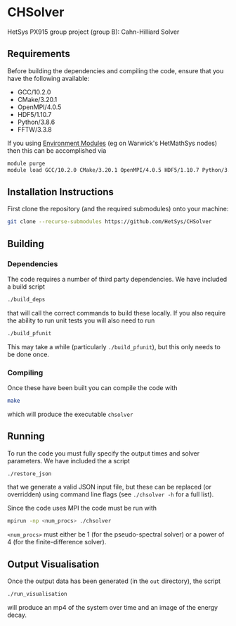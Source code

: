# CHSolver
HetSys PX915 group project (group B): Cahn-Hilliard Solver

## Requirements
Before building the dependencies and compiling the code, ensure that you have the following available:
- GCC/10.2.0
- CMake/3.20.1
- OpenMPI/4.0.5
- HDF5/1.10.7
- Python/3.8.6
- FFTW/3.3.8

If you using [Environment Modules](http://modules.sourceforge.net/) (eg on Warwick's HetMathSys nodes) then this can be accomplished via
```bash
module purge
module load GCC/10.2.0 CMake/3.20.1 OpenMPI/4.0.5 HDF5/1.10.7 Python/3.8.6 FFTW/3.3.8
```

## Installation Instructions
First clone the repository (and the required submodules) onto your machine:
```bash
git clone --recurse-submodules https://github.com/HetSys/CHSolver
```

## Building
### Dependencies
The code requires a number of third party dependencies. We have included a build script
```bash
./build_deps
```
that will call the correct commands to build these locally. If you also require the ability to run unit tests you will also need to run
```bash
./build_pfunit
```
This may take a while (particularly `./build_pfunit`), but this only needs to be done once.

### Compiling
Once these have been built you can compile the code with
```bash
make
```
which will produce the executable `chsolver`

## Running
To run the code you must fully specify the output times and solver parameters. We have included the a script
```bash
./restore_json
```
that we generate a valid JSON input file, but these can be replaced (or overridden) using command line flags (see `./chsolver -h` for a full list).

Since the code uses MPI the code must be run with
```bash
mpirun -np <num_procs> ./chsolver
```
`<num_procs>` must either be 1 (for the pseudo-spectral solver) or a power of 4 (for the finite-difference solver).

## Output Visualisation
Once the output data has been generated (in the `out` directory), the script
```bash
./run_visualisation
```
will produce an mp4 of the system over time and an image of the energy decay.

